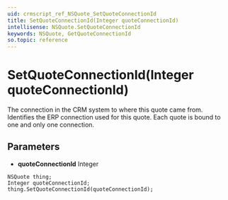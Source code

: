 ```yaml
---
uid: crmscript_ref_NSQuote_SetQuoteConnectionId
title: SetQuoteConnectionId(Integer quoteConnectionId)
intellisense: NSQuote.SetQuoteConnectionId
keywords: NSQuote, GetQuoteConnectionId
so.topic: reference
---
```


# SetQuoteConnectionId(Integer quoteConnectionId)

The connection in the CRM system to where this quote came from. Identifies the ERP connection used for this quote. Each quote is bound to one and only one connection.

## Parameters

* **quoteConnectionId** Integer

```crmscript
NSQuote thing;
Integer quoteConnectionId;
thing.SetQuoteConnectionId(quoteConnectionId);
```

